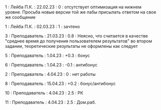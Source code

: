 1 : Лейба П.К. : 22.02.23 : 0 : отсутствует оптимизация на нижнем уровне. Просьба новые версии той же лабы присылать ответом на свое же сообщение

1 : Лейба П.К. : 02.03.23 : 1 : зачтено

3 : Преподаватель : 21.03.23 : 0.8 : Неясно, что считается в качестве  "среднее время до получения пользователем результатов" во втором задании, теоретические результаты не оформлены как следует

5 : Преподаватель : 1.04.23 : +0.3 : бонус

6 : Преподаватель : 1.04.23 : -0.1 : антибонус

2 : Преподаватель : 4.04.23 : 0 : нет работы

8 : Преподаватель : 15.04.23 : +0.2 : бонус/антибонус

10 : Преподаватель : 4.04.23 : 2.5 : РК

11 : Преподаватель : 4.04.23 : 2.5 : Дом.раб.
